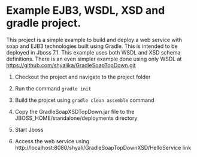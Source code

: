 # Example EJB3, WSDL, XSD and gradle project.

This project is a simple example to build and deploy a web service with soap and EJB3 technologies built using Gradle. This is intended to be deployed in Jboss 7.1. This example uses both WSDL and XSD schema definitions. There is an even simpler example done using only WSDL at https://github.com/shyalika/GradleSoapTopDown.git


1. Checkout the project and navigate to the project folder

6. Run the command ```gradle init```

7. Build the projcet using ```gradle clean assemble``` command

8. Copy the GradleSoapXSDTopDown.jar file to the JBOSS_HOME/standalone/deployments directory

9. Start Jboss

19. Access the web service using http://localhost:8080/shyali/GradleSoapTopDownXSD/HelloService link
